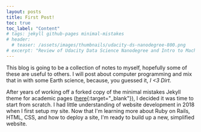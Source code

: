 ```yaml
---
layout: posts
title: First Post!
toc: true
toc_label: "Content"
# tags: jekyll github-pages minimal-mistakes
# header:
  # teaser: /assets/images/thumbnails/udacity-ds-nanodegree-800.png
# excerpt: "Review of Udacity Data Science Nanodegree and Intro to Machine Learning Nanodegree"
---
```


This blog is going to be a collection of notes to myself, hopefully some of these are useful to others. I will post about computer programming and mix that in with some Earth science, because, you guessed it, *I <3 Dirt*.

After years of working off a forked copy of the minimal mistakes Jekyll theme for academic pages ([here](https://github.com/academicpages/academicpages.github.io){:target="_blank"}), I decided it was time to start from scratch. I had little understanding of website development in 2018 when I first setup my site. Now that I'm learning more about Ruby on Rails, HTML, CSS, and how to deploy a site, I'm ready to build up a new, simplified website.

